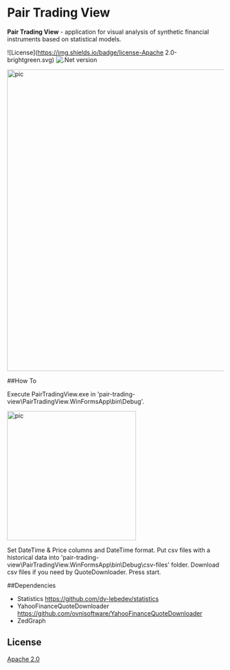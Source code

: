 # Pair Trading View


**Pair Trading View** - application for visual analysis of synthetic financial instruments based on statistical models. 


![License](https://img.shields.io/badge/license-Apache 2.0-brightgreen.svg)
![.Net version](https://img.shields.io/badge/.NET%20Framework-v4.5.2-red.svg)

<p align="left">
  <img width="700" alt="pic" src="https://github.com/dv-lebedev/PairTradingView/blob/master/screenshot.png">
</p>



##How To

Execute PairTradingView.exe in 'pair-trading-view\PairTradingView.WinFormsApp\bin\Debug\'.

<p align="left">
  <img width="300" alt="pic" src="https://github.com/dv-lebedev/PairTradingView/blob/master/appstart.png">
</p>

Set DateTime & Price columns and DateTime format. Put csv files with a historical data into
'pair-trading-view\PairTradingView.WinFormsApp\bin\Debug\csv-files' folder. Download csv files if you need by QuoteDownloader.
Press start.



##Dependencies
- Statistics https://github.com/dv-lebedev/statistics
- YahooFinanceQuoteDownloader https://github.com/ovnisoftware/YahooFinanceQuoteDownloader
- ZedGraph


## License
[Apache 2.0](LICENSE)
